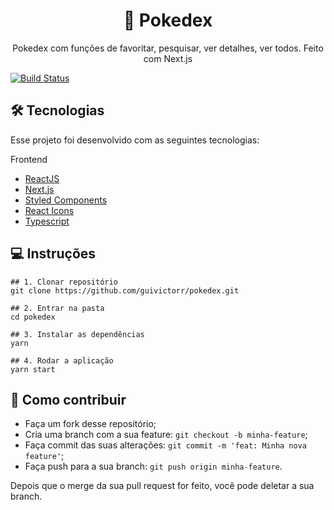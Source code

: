 <h1 align='center'>🐛 Pokedex</h1>
<p align='center'>Pokedex com funções de favoritar, pesquisar, ver detalhes, ver todos. Feito com Next.js</p>

[![Build Status](https://img.shields.io/github/workflow/status/guivictorr/pokedex/Build?color=%23FFCB05&style=for-the-badge)](https://github.com/guivictorr/pokedex/actions?query=workflow%3ABuild)

## 🛠 Tecnologias

Esse projeto foi desenvolvido com as seguintes tecnologias:

Frontend
- [ReactJS](https://pt-br.reactjs.org)
- [Next.js](https://nextjs.org)
- [Styled Components](styled-components.com/)
- [React Icons](https://react-icons.github.io/react-icons/)
- [Typescript](typescriptlang.org/)

## 💻 Instruções

```
## 1. Clonar repositório
git clone https://github.com/guivictorr/pokedex.git

## 2. Entrar na pasta
cd pokedex

## 3. Instalar as dependências
yarn

## 4. Rodar a aplicação
yarn start
```

## 🤔 Como contribuir

- Faça um fork desse repositório;
- Cria uma branch com a sua feature: `git checkout -b minha-feature`;
- Faça commit das suas alterações: `git commit -m 'feat: Minha nova feature'`;
- Faça push para a sua branch: `git push origin minha-feature`.

Depois que o merge da sua pull request for feito, você pode deletar a sua branch.
